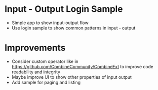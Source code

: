 # Input - Output Login Sample

- Simple app to show input-output flow
- Use login sample to show common patterns in input - output

# Improvements

- Consider custom operator like in https://github.com/CombineCommunity/CombineExt to improve code readability and integrity
- Maybe improve UI to show other properties of input output
- Add sample for paging and listing
